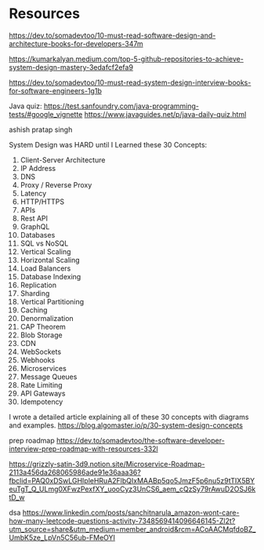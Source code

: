 # Resources

https://dev.to/somadevtoo/10-must-read-software-design-and-architecture-books-for-developers-347m

https://kumarkalyan.medium.com/top-5-github-repositories-to-achieve-system-design-mastery-3edafcf2efa9

https://dev.to/somadevtoo/10-must-read-system-design-interview-books-for-software-engineers-1g1b



Java quiz: https://test.sanfoundry.com/java-programming-tests/#google_vignette
https://www.javaguides.net/p/java-daily-quiz.html



ashish pratap singh

System Design was HARD until I Learned these 30 Concepts:

1. Client-Server Architecture
2. IP Address
3. DNS
4. Proxy / Reverse Proxy
5. Latency
6. HTTP/HTTPS
7. APIs
8. Rest API
9. GraphQL
10. Databases
11. SQL vs NoSQL
12. Vertical Scaling
13. Horizontal Scaling
14. Load Balancers
15. Database Indexing
16. Replication
17. Sharding
18. Vertical Partitioning
19. Caching
20. Denormalization
21. CAP Theorem
22. Blob Storage
23. CDN
24. WebSockets
25. Webhooks
26. Microservices
27. Message Queues
28. Rate Limiting
29. API Gateways
30. Idempotency

I wrote a detailed article explaining all of these 30 concepts with diagrams and examples.
https://blog.algomaster.io/p/30-system-design-concepts


prep roadmap
https://dev.to/somadevtoo/the-software-developer-interview-prep-roadmap-with-resources-332l

https://grizzly-satin-3d9.notion.site/Microservice-Roadmap-2113a456da268065986ade91e36aaa36?fbclid=PAQ0xDSwLGHIpleHRuA2FlbQIxMAABp5qo5JmzF5p6nu5z9tTIX5BYeuTgT_Q_ULmg0XFwzPexfXY_uooCyz3UnCS6_aem_cQzSy79rAwuD2OSJ6ktD_w


dsa
https://www.linkedin.com/posts/sanchitnarula_amazon-wont-care-how-many-leetcode-questions-activity-7348569414096646145-Zl2t?utm_source=share&utm_medium=member_android&rcm=ACoAACMqfdoBZ_UmbK5ze_LpVn5C56ub-FMeOYI
